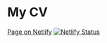 # My CV
[Page on Netlify](https://kristof-cv.netlify.app/)
[![Netlify Status](https://api.netlify.com/api/v1/badges/827ea07d-9e21-472d-9e72-8bdb656510cc/deploy-status)](https://app.netlify.com/sites/kristof-cv/deploys)